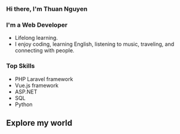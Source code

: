 ### Hi there, I'm Thuan Nguyen

### I'm a Web Developer

- Lifelong learning.
- I enjoy coding, learning English, listening to music, traveling, and connecting with people.

### Top Skills

- PHP Laravel framework
- Vue.js framework
- ASP.NET
- SQL
- Python

## Explore my world
